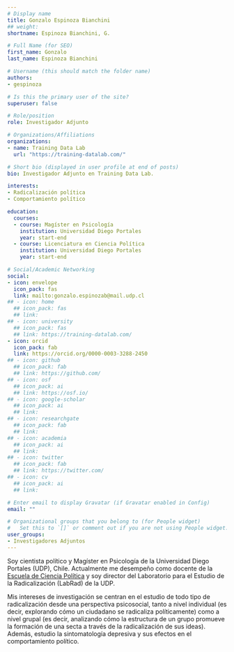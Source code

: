 ```yaml
---
# Display name
title: Gonzalo Espinoza Bianchini
## weight: 
shortname: Espinoza Bianchini, G.

# Full Name (for SEO)
first_name: Gonzalo
last_name: Espinoza Bianchini

# Username (this should match the folder name)
authors:
- gespinoza

# Is this the primary user of the site?
superuser: false

# Role/position
role: Investigador Adjunto

# Organizations/Affiliations
organizations:
- name: Training Data Lab
  url: "https://training-datalab.com/"

# Short bio (displayed in user profile at end of posts)
bio: Investigador Adjunto en Training Data Lab.

interests:
- Radicalización política
- Comportamiento político

education:
  courses:
  - course: Magíster en Psicología
    institution: Universidad Diego Portales
    year: start-end
  - course: Licenciatura en Ciencia Política
    institution: Universidad Diego Portales
    year: start-end

# Social/Academic Networking
social:
- icon: envelope
  icon_pack: fas
  link: mailto:gonzalo.espinozab@mail.udp.cl
## - icon: home
  ## icon_pack: fas
  ## link: 
## - icon: university
  ## icon_pack: fas
  ## link: https://training-datalab.com/
- icon: orcid
  icon_pack: fab
  link: https://orcid.org/0000-0003-3288-2450
## - icon: github
  ## icon_pack: fab
  ## link: https://github.com/
## - icon: osf
  ## icon_pack: ai
  ## link: https://osf.io/
## - icon: google-scholar
  ## icon_pack: ai
  ## link: 
## - icon: researchgate
  ## icon_pack: fab
  ## link: 
## - icon: academia
  ## icon_pack: ai
  ## link: 
## - icon: twitter
  ## icon_pack: fab
  ## link: https://twitter.com/
## - icon: cv
  ## icon_pack: ai
  ## link: 

# Enter email to display Gravatar (if Gravatar enabled in Config)
email: ""

# Organizational groups that you belong to (for People widget)
#   Set this to `[]` or comment out if you are not using People widget.
user_groups:
- Investigadores Adjuntos
---
```


Soy cientista político y Magíster en Psicología de la Universidad Diego Portales (UDP), Chile. Actualmente me desempeño como docente de la [Escuela de Ciencia Política](https://cienciapolitica.udp.cl/) y soy director del Laboratorio para el Estudio de la Radicalización (LabRad) de la UDP.

Mis intereses de investigación se centran en el estudio de todo tipo de radicalización desde una perspectiva psicosocial, tanto a nivel individual (es decir, explorando cómo un ciudadano se radicaliza políticamente) como a nivel grupal (es decir, analizando cómo la estructura de un grupo promueve la formación de una secta a través de la radicalización de sus ideas). Además, estudio la sintomatología depresiva y sus efectos en el comportamiento político.